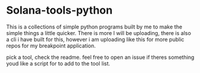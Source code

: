 # Solana-tools-python
This is a collections of simple python programs built by me to make the simple things a little quicker. There is more I will be uploading, there is also a cli i have built for this, however i am uploading like this for more public repos for my breakpoint application.

pick a tool, check the readme. feel free to open an issue if theres something youd like a script for to add to the tool list. 
